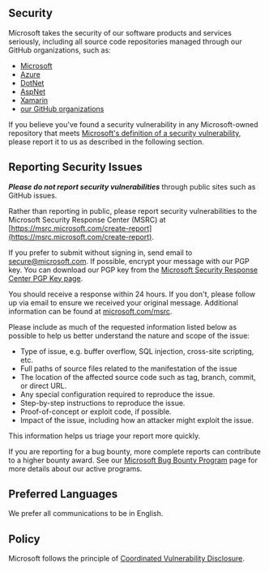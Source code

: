 <!-- BEGIN MICROSOFT SECURITY.MD V0.0.5 BLOCK -->

## Security

Microsoft takes the security of our software products and services seriously, including all source code repositories managed through our GitHub organizations, such as:

* [Microsoft](https://github.com/Microsoft)
* [Azure](https://github.com/Azure)
* [DotNet](https://github.com/dotnet)
* [AspNet](https://github.com/aspnet)
* [Xamarin](https://github.com/xamarin)
* [our GitHub organizations](https://opensource.microsoft.com/)

If you believe you've found a security vulnerability in any Microsoft-owned repository that meets [Microsoft's definition of a security vulnerability](https://docs.microsoft.com/en-us/previous-versions/tn-archive/cc751383(v=technet.10)), please report it to us as described in the following section.

## Reporting Security Issues

***Please do not report security vulnerabilities*** through public sites such as GitHub issues.

Rather than reporting in public, please report security vulnerabilities to the Microsoft Security Response Center (MSRC) at [https://msrc.microsoft.com/create-report](https://msrc.microsoft.com/create-report).

If you prefer to submit without signing in, send email to [secure@microsoft.com](mailto:secure@microsoft.com).  If possible, encrypt your message with our PGP key. You can download our PGP key from the [Microsoft Security Response Center PGP Key page](https://www.microsoft.com/en-us/msrc/pgp-key-msrc).

You should receive a response within 24 hours. If you don't, please follow up via email to ensure we received your original message. Additional information can be found at [microsoft.com/msrc](https://www.microsoft.com/msrc).

Please include as much of the requested information listed below as possible to help us better understand the nature and scope of the issue:

  * Type of issue, e.g. buffer overflow, SQL injection, cross-site scripting, etc.
  * Full paths of source files related to the manifestation of the issue
  * The location of the affected source code such as tag, branch, commit, or direct URL.
  * Any special configuration required to reproduce the issue.
  * Step-by-step instructions to reproduce the issue.
  * Proof-of-concept or exploit code, if possible.
  * Impact of the issue, including how an attacker might exploit the issue.

This information helps us triage your report more quickly.

If you are reporting for a bug bounty, more complete reports can contribute to a higher bounty award. See our [Microsoft Bug Bounty Program](https://microsoft.com/msrc/bounty) page for more details about our active programs.

## Preferred Languages

We prefer all communications to be in English.

## Policy

Microsoft follows the principle of [Coordinated Vulnerability Disclosure](https://www.microsoft.com/en-us/msrc/cvd).

<!-- END MICROSOFT SECURITY.MD BLOCK -->
